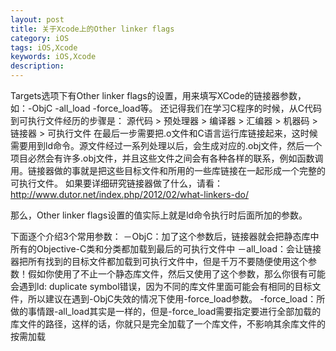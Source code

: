 ```yaml
---
layout: post
title: 关于Xcode上的Other linker flags
category: iOS
tags: iOS,Xcode
keywords: iOS,Xcode
description:
---
```




Targets选项下有Other linker flags的设置，用来填写XCode的链接器参数，如：-ObjC -all_load -force_load等。
还记得我们在学习C程序的时候，从C代码到可执行文件经历的步骤是：
源代码 > 预处理器 > 编译器 > 汇编器 > 机器码 > 链接器 > 可执行文件
在最后一步需要把.o文件和C语言运行库链接起来，这时候需要用到ld命令。源文件经过一系列处理以后，会生成对应的.obj文件，然后一个项目必然会有许多.obj文件，并且这些文件之间会有各种各样的联系，例如函数调用。链接器做的事就是把这些目标文件和所用的一些库链接在一起形成一个完整的可执行文件。
如果要详细研究链接器做了什么，请看：http://www.dutor.net/index.php/2012/02/what-linkers-do/

那么，Other linker flags设置的值实际上就是ld命令执行时后面所加的参数。

下面逐个介绍3个常用参数：
－ObjC：加了这个参数后，链接器就会把静态库中所有的Objective-C类和分类都加载到最后的可执行文件中
－all_load：会让链接器把所有找到的目标文件都加载到可执行文件中，但是千万不要随便使用这个参数！假如你使用了不止一个静态库文件，然后又使用了这个参数，那么你很有可能会遇到ld: duplicate symbol错误，因为不同的库文件里面可能会有相同的目标文件，所以建议在遇到-ObjC失效的情况下使用-force_load参数。
-force_load：所做的事情跟-all_load其实是一样的，但是-force_load需要指定要进行全部加载的库文件的路径，这样的话，你就只是完全加载了一个库文件，不影响其余库文件的按需加载


